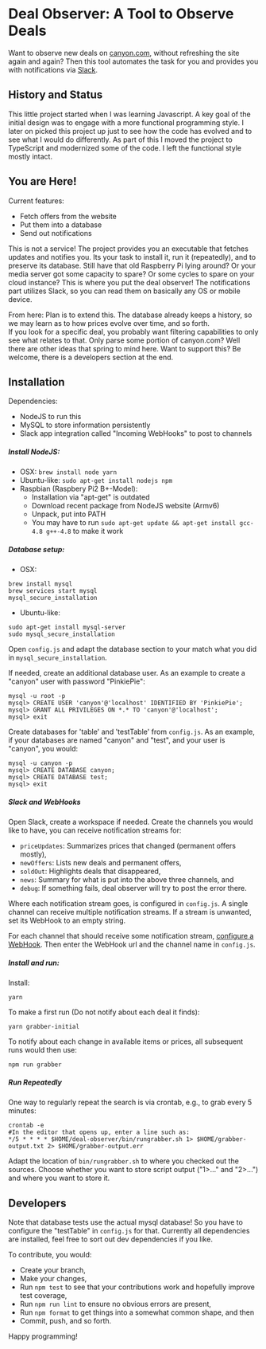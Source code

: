 # Deal Observer: A Tool to Observe Deals

Want to observe new deals on [canyon.com](https://www.canyon.com/en/),
without refreshing the site again and again?
Then this tool automates the task for you and provides you with notifications via [Slack](https://slack.com/).

## History and Status

This little project started when I was learning Javascript.
A key goal of the initial design was to engage with a more functional programming style.
I later on picked this project up just to see how the code has evolved and to see what I would do differently.
As part of this I moved the project to TypeScript and modernized some of the code.
I left the functional style mostly intact.

## You are Here!

Current features:

-   Fetch offers from the website
-   Put them into a database
-   Send out notifications

This is not a service!
The project provides you an executable that fetches updates and notifies you.
Its your task to install it, run it (repeatedly), and to preserve its database.
Still have that old Raspberry Pi lying around? Or your media server got some capacity to spare? Or some cycles to spare on your cloud instance?
This is where you put the deal observer!
The notifications part utilizes Slack, so you can read them on basically any OS or mobile device.

From here: Plan is to extend this. The database already keeps a history, so we may learn as to how prices evolve over time, and so forth.  
If you look for a specific deal, you probably want filtering capabilities to only see what relates to that.
Only parse some portion of canyon.com? Well there are other ideas that spring to mind here.
Want to support this? Be welcome, there is a developers section at the end.

## Installation

Dependencies:

-   NodeJS to run this
-   MySQL to store information persistently
-   Slack app integration called "Incoming WebHooks" to post to channels

##### Install NodeJS:

-   OSX: `brew install node yarn`
-   Ubuntu-like: `sudo apt-get install nodejs npm`
-   Raspbian (Raspbery Pi2 B+-Model):
    -   Installation via "apt-get" is outdated
    -   Download recent package from NodeJS website (Armv6)
    -   Unpack, put into PATH
    -   You may have to run `sudo apt-get update && apt-get install gcc-4.8 g++-4.8` to make it work

##### Database setup:

-   OSX:

```
brew install mysql
brew services start mysql
mysql_secure_installation
```

-   Ubuntu-like:

```
sudo apt-get install mysql-server
sudo mysql_secure_installation
```

Open `config.js` and adapt the database section to your match what you did in `mysql_secure_installation`.

If needed, create an additional database user.
As an example to create a "canyon" user with password "PinkiePie":

```
mysql -u root -p
mysql> CREATE USER 'canyon'@'localhost' IDENTIFIED BY 'PinkiePie';
mysql> GRANT ALL PRIVILEGES ON *.* TO 'canyon'@'localhost';
mysql> exit
```

Create databases for 'table' and 'testTable' from `config.js`.
As an example, if your databases are named "canyon" and "test", and your user is "canyon", you would:

```
mysql -u canyon -p
mysql> CREATE DATABASE canyon;
mysql> CREATE DATABASE test;
mysql> exit
```

##### Slack and WebHooks

Open Slack, create a workspace if needed.
Create the channels you would like to have, you can receive notification streams for:

-   `priceUpdates`: Summarizes prices that changed (permanent offers mostly),
-   `newOffers`: Lists new deals and permanent offers,
-   `soldOut`: Highlights deals that disappeared,
-   `news`: Summary for what is put into the above three channels, and
-   `debug`: If something fails, deal observer will try to post the error there.

Where each notification stream goes, is configured in `config.js`.
A single channel can receive multiple notification streams.
If a stream is unwanted, set its WebHook to an empty string.

For each channel that should receive some notification stream, [configure a WebHook](https://get.slack.help/hc/en-us/articles/115005265063-Incoming-WebHooks-for-Slack).
Then enter the WebHook url and the channel name in `config.js`.

##### Install and run:

Install:

```
yarn
```

To make a first run (Do not notify about each deal it finds):

```
yarn grabber-initial
```

To notify about each change in available items or prices, all subsequent runs would then use:

```
npm run grabber
```

##### Run Repeatedly

One way to regularly repeat the search is via crontab, e.g., to grab every 5 minutes:

```
crontab -e
#In the editor that opens up, enter a line such as:
*/5 * * * * $HOME/deal-observer/bin/rungrabber.sh 1> $HOME/grabber-output.txt 2> $HOME/grabber-output.err
```

Adapt the location of `bin/rungrabber.sh` to where you checked out the sources.
Choose whether you want to store script output ("1>..." and "2>...") and where you want to store it.

## Developers

Note that database tests use the actual mysql database!
So you have to configure the "testTable" in `config.js` for that.
Currently all dependencies are installed, feel free to sort out dev dependencies if you like.

To contribute, you would:

-   Create your branch,
-   Make your changes,
-   Run `npm test` to see that your contributions work and hopefully improve test coverage,
-   Run `npm run lint` to ensure no obvious errors are present,
-   Run `npm format` to get things into a somewhat common shape, and then
-   Commit, push, and so forth.

Happy programming!
